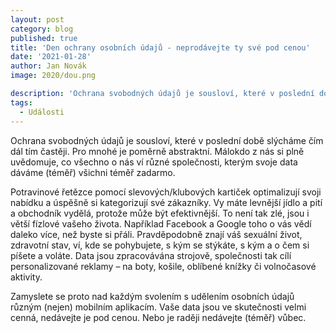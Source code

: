 ```yaml
---
layout: post
category: blog
published: true
title: 'Den ochrany osobních údajů - neprodávejte ty své pod cenou'
date: '2021-01-28'
author: Jan Novák
image: 2020/dou.png

description: 'Ochrana svobodných údajů je sousloví, které v poslední době slýcháme čím dál tím častěji. Pro mnohé je poměrně abstraktní. Málokdo z nás si plně uvědomuje, co všechno o nás ví různé společnosti, kterým svoje data dáváme (téměř) všichni téměř zadarmo.'
tags:
  - Události
---
```

Ochrana svobodných údajů je sousloví, které v poslední době slýcháme čím dál tím častěji. Pro mnohé je poměrně abstraktní. Málokdo z nás si plně uvědomuje, co všechno o nás ví různé společnosti, kterým svoje data dáváme (téměř) všichni téměř zadarmo. 

Potravinové řetězce pomocí slevových/klubových kartiček optimalizují svoji nabídku a úspěšně si kategorizují své zákazníky. Vy máte levnější jídlo a pití a obchodník vydělá, protože může být efektivnější. To není tak zlé, jsou i větší fízlové vašeho života. Například Facebook a Google toho o vás vědí daleko více, než byste si přáli. Pravděpodobně znají váš sexuální život, zdravotní stav, ví, kde se pohybujete, s kým se stýkáte, s kým a o čem si píšete a voláte. Data jsou zpracovávána strojově, společnosti tak cílí personalizované reklamy – na boty, košile, oblíbené knížky či volnočasové aktivity. 

Zamyslete se proto nad každým svolením s udělením osobních údajů různým (nejen) mobilním aplikacím. Vaše data jsou ve skutečnosti velmi cenná, nedávejte je pod cenou. Nebo je raději nedávejte (téměř) vůbec. 